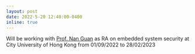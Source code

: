 ```yaml
---
layout: post
date: 2022-5-20 12:40:00-0400
inline: true
---
```


Will be working with [Prof. Nan Guan](https://www.cs.cityu.edu.hk/~nanguan/) as RA on embedded system security at City University of Hong Kong from 01/09/2022 to 28/02/2023

